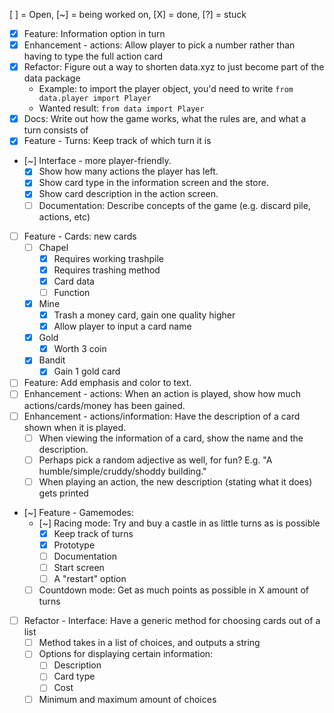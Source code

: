 [ ] = Open, [~] = being worked on, [X] = done, [?] = stuck

- [X] Feature: Information option in turn
- [X] Enhancement - actions: Allow player to pick a number rather than having to type the full action card
- [X] Refactor: Figure out a way to shorten data.xyz to just become part of the data package
    - Example: to import the player object, you'd need to write `from data.player import Player`
     - Wanted result: `from data import Player`
- [X] Docs: Write out how the game works, what the rules are, and what a turn consists of
- [X] Feature - Turns: Keep track of which turn it is
- [~] Interface - more player-friendly.
    - [X] Show how many actions the player has left.
    - [X] Show card type in the information screen and the store.
    - [X] Show card description in the action screen.
    - [ ] Documentation: Describe concepts of the game (e.g. discard pile, actions, etc)
- [ ] Feature - Cards: new cards
    - [ ] Chapel
        - [X] Requires working trashpile
        - [X] Requires trashing method
        - [X] Card data
        - [ ] Function
    - [X] Mine
        - [X] Trash a money card, gain one quality higher
        - [X] Allow player to input a card name
    - [X] Gold
        - [X] Worth 3 coin
    - [X] Bandit
        -  [X] Gain 1 gold card
- [ ] Feature: Add emphasis and color to text.
- [ ] Enhancement - actions: When an action is played, show how much actions/cards/money has been gained.
- [ ] Enhancement - actions/information: Have the description of a card shown when it is played.
    - [ ] When viewing the information of a card, show the name and the description.
    - [ ] Perhaps pick a random adjective as well, for fun? E.g. "A humble/simple/cruddy/shoddy building."
    - [ ] When playing an action, the new description (stating what it does) gets printed
- [~] Feature - Gamemodes:
    - [~] Racing mode: Try and buy a castle in as little turns as is possible
        - [X] Keep track of turns
        - [X] Prototype
        - [ ] Documentation
        - [ ] Start screen
        - [ ] A "restart" option
    - [ ] Countdown mode: Get as much points as possible in X amount of turns
- [ ] Refactor - Interface: Have a generic method for choosing cards out of a list
    - [ ] Method takes in a list of choices, and outputs a string
    - [ ] Options for displaying certain information:
        - [ ] Description
        - [ ] Card type
        - [ ] Cost
    - [ ] Minimum and maximum amount of choices